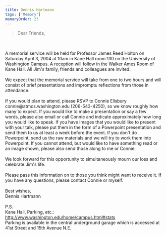 ```yaml
---
title: Dennis Hartmann
tags: ['Memory']
memoryOrder: 23
---
```


>Dear Friends, <br /><br />A memorial service will be held for Professor James Reed Holton on Saturday April 3, 2004 at 10am in Kane Hall room 130 on the University of Washington Campus. A reception will follow in the Walker Ames Room of Kane Hall. All Jim's family, friends and colleagues are invited. <br /><br />We expect that the memorial service will take from one to two hours and will consist of brief presentations and impromptu reflections from those in attendance. <br /><br />If you would plan to attend, please RSVP to Connie Ellsbury connie@atmos.washington.edu (206-543-4250), so we know roughly how many to expect. If you would like to make a presentation or say a few words, please also email or call Connie and indicate approximately how long you would like to speak. If you have images that you would like to present with your talk, please put them in the form of a Powerpoint presentation and send them to us at least a week before the event. If you don't do Powerpoint, send us the raw materials and we will try to work them into Powerpoint. If you cannot attend, but would like to have something read or an image shown, please also send those along to me or Connie. <br /><br />We look forward for this opportunity to simultaneously mourn our loss and celebrate Jim's life. <br /><br />Please pass this information on to those you think might want to receive it. If you have any questions, please contact Connie or myself. <br /><br />Best wishes, <br />Dennis Hartmann <br /><br />P.S. <br />Kane Hall, Parking, etc.: <a target="_new" href="http://www.washington.edu/home/campus.html#stats">http://www.washington.edu/home/campus.html#stats</a> <br />Parking is available in the central underground garage which is accessed at 41st Street and 15th Avenue N.E.   